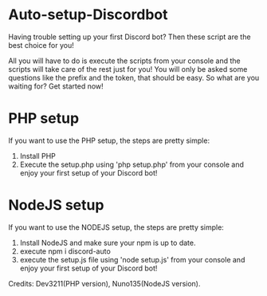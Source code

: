 # Auto-setup-Discordbot

Having trouble setting up your first Discord bot? Then these script are the best choice for you! 

All you will have to do is execute the scripts from your console and the scripts will take care of the rest just for you! You will only be asked some questions like the prefix and the token, that should be easy. So what are you waiting for? Get started now!

# PHP setup
If you want to use the PHP setup, the steps are pretty simple:

1. Install PHP
2. Execute the setup.php using 'php setup.php' from your console and enjoy your first setup of your Discord bot!

# NodeJS setup

If you want to use the NODEJS setup, the steps are pretty simple:

1. Install NodeJS and make sure your npm is up to date.
2. execute npm i discord-auto
3. execute the setup.js file using 'node setup.js' from your console and enjoy your first setup of your Discord bot!

Credits: Dev3211(PHP version), Nuno135(NodeJS version).
